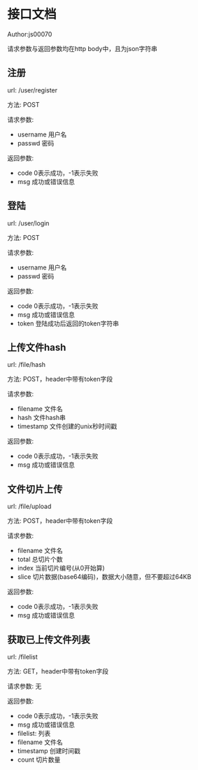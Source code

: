 # 接口文档
Author:js00070


请求参数与返回参数均在http body中，且为json字符串

## 注册
url: /user/register

方法: POST

请求参数:
- username 用户名
- passwd 密码

返回参数:
- code 0表示成功，-1表示失败
- msg 成功或错误信息

## 登陆
url: /user/login

方法: POST

请求参数:
- username 用户名
- passwd 密码

返回参数:
- code 0表示成功，-1表示失败
- msg 成功或错误信息
- token 登陆成功后返回的token字符串

## 上传文件hash
url: /file/hash

方法: POST，header中带有token字段

请求参数:
- filename 文件名
- hash 文件hash串
- timestamp 文件创建的unix秒时间戳

返回参数:
- code 0表示成功，-1表示失败
- msg 成功或错误信息

## 文件切片上传
url: /file/upload

方法: POST，header中带有token字段

请求参数:
- filename 文件名
- total 总切片个数
- index 当前切片编号(从0开始算)
- slice 切片数据(base64编码)，数据大小随意，但不要超过64KB

返回参数:
- code 0表示成功，-1表示失败
- msg 成功或错误信息

## 获取已上传文件列表
url: /filelist

方法: GET，header中带有token字段

请求参数: 无

返回参数:
- code 0表示成功，-1表示失败
- msg 成功或错误信息
- filelist: 列表
- filename 文件名
- timestamp 创建时间戳
- count 切片数量